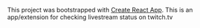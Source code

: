 This project was bootstrapped with [Create React App](https://github.com/facebookincubator/create-react-app).
This is an app/extension for checking livestream status on twitch.tv
